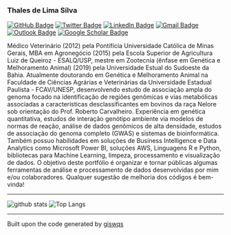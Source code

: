 ### Thales de Lima Silva

[![GitHub Badge](https://img.shields.io/github/followers/Thaleslsilva?style=social)](https://github.com/Thaleslsilva)
[![Twitter Badge](https://img.shields.io/twitter/follow/Thaleslsilva?style=social)](https://twitter.com/Thaleslsilva)
[![LinkedIn Badge](https://img.shields.io/badge/My-LinkedIn-blue)](https://www.linkedin.com/in/thales-lima-silva-77a99378/)
[![Gmail Badge](https://img.shields.io/badge/-medvet21@gmail.com-c14438?style=flat-square&logo=Gmail&logoColor=white&link=mailto:medvet21@gmail.com)](mailto:medvet21@gmail.com)
[![Outlook Badge](https://img.shields.io/badge/-tl.silva@unesp.br-0078d4?style=flat-square&logo=microsoft-outlook&logoColor=white&link=mailto:tl.silva@unesp.br)](mailto:tl.silva@unesp.br)
[![Google Scholar Badge](https://img.shields.io/badge/Google-Scholar-lightgrey)](https://scholar.google.com/citations?user=-gkii1kAAAAJ&hl=pt-PT)


Médico Veterinário (2012) pela Pontifícia Universidade Católica de Minas Gerais, MBA em Agronegócio (2015) pela Escola Superior de Agricultura Luiz de Queiroz - ESALQ/USP, mestre em Zootecnia (ênfase em Genética e Melhoramento Animal) (2019) pela Universidade Estual do Sudoeste da Bahia. Atualmente doutorando em Genética e Melhoramento Animal na Faculdade de Ciências Agrárias e Veterinárias da Universidade Estadual Paulista - FCAV/UNESP, desenvolvendo estudo de associação ampla do genoma focado na identificação de regiões genômicas e vias metabólicas associadas a características desclassificantes em bovinos da raça Nelore sob orientação do Prof. Roberto Carvalheiro. Experiência em genética quantitativa, estudos de interação genótipo ambiente via modelos de normas de reação, análise de dados genômicos de alta densidade, estudos de associação do genoma completo (GWAS) e sistemas de bioinformática. Também possuo habilidades em soluções de Business Intelligence e Data Analytics como Microsoft Power BI, soluções AWS, Linguagens R e Python, bibliotecas para Machine Learning, limpeza, processamento e visualização de dados. O objetivo deste portfólio é organizar e tornar públicas algumas ferramentas de análise e processamento de dados desenvolvidas por mim e/ou colaboradores. Qualquer sugestão de melhoria dos códigos é bem-vinda!

---

![github stats](https://github-readme-stats.vercel.app/api?username=Thaleslsilva&show_icons=true)
![Top Langs](https://github-readme-stats.vercel.app/api/top-langs/?username=Thaleslsilva&hide=javascript,go,html)

---

Built upon the code generated by [giswqs](https://github.com/giswqs)



<!--
**Thaleslsilva/ThaleslSilva** is a ✨ _special_ ✨ repository because its `README.md` (this file) appears on your GitHub profile.

Here are some ideas to get you started:

- 🔭 I’m currently working on ...
- 🌱 I’m currently learning ...
- 👯 I’m looking to collaborate on ...
- 🤔 I’m looking for help with ...
- 💬 Ask me about ...
- 📫 How to reach me: ...
- 😄 Pronouns: ...
- ⚡ Fun fact: ...
-->
